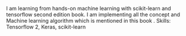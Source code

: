 I am learning from hands-on machine learning with scikit-learn and tensorflow second edition book.
I am implementing all the concept and Machine learning algorithm  which is mentioned in this book .
Skills:
Tensorflow 2,
Keras,
scikit-learn
